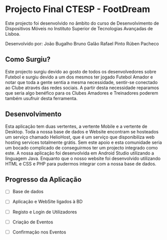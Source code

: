 # Projecto Final CTESP - FootDream

Este projecto foi desenvolvido no âmbito do curso de Desenvolvimento de  Dispositivos Móveis no Instituto Superior de Tecnologias Avançadas de Lisboa.

Desenvolvido por:
João Bugalho
Bruno Galão
Rafael Pinto
Rúben Pacheco

## Como Surgiu?

Este projecto surgiu devido ao gosto de todos os desenvolvedores sobre Futebol e surgiu devido a um dos mesmos ter jogado Futebol Amador e notar que toda a gente sentia a mesma necessidade, sentir-se conectado ao Clube através das redes sociais. A partir desta necessidade reparamos que seria algo benéfico para os Clubes Amadores e Treinadores poderem também usufruir desta ferramenta.

## Desenvolvimento

Esta aplicação tem duas vertentes, a vertente Mobile e a vertente de Desktop.
Toda a nossa base de dados e Website encontram se hosteados um serviço chamado HelioHost, que é um serviço que disponibiliza web hosting services totalmente grátis. Sem este apoio e esta comunidade seria um bocado complicado de conseguirmos ter um projecto integrado como este.
A nossa aplicação foi desenvolvida em Android Studio utilizando a linguagem Java.
Enquanto que o nosso website foi desenvolvido utilizando HTML e CSS e PHP para pudermos integrar com a nossa base de dados.

## Progresso da Aplicação

 - [ ] Base de dados
 - [ ] Aplicação e WebSite ligados à BD
 - [ ] Registo e Login de Utilizadores
 - [ ] Criação de Eventos
 - [ ] Confirmação nos Eventos


